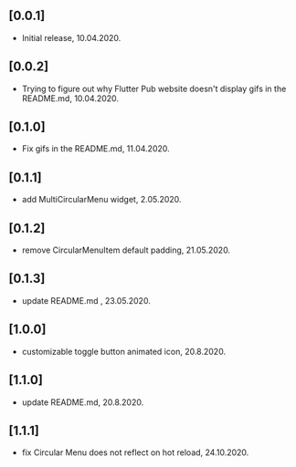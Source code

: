 ## [0.0.1]
- Initial release, 10.04.2020.

## [0.0.2]
- Trying to figure out why Flutter Pub website doesn't display gifs in the README.md, 10.04.2020.

## [0.1.0]
- Fix gifs in the README.md, 11.04.2020.

## [0.1.1]
- add MultiCircularMenu widget, 2.05.2020.

## [0.1.2]
- remove CircularMenuItem default padding, 21.05.2020.

## [0.1.3]
- update README.md , 23.05.2020.

## [1.0.0]
- customizable toggle button animated icon, 20.8.2020.

## [1.1.0]
- update README.md, 20.8.2020.

## [1.1.1]
- fix Circular Menu does not reflect on hot reload, 24.10.2020.
